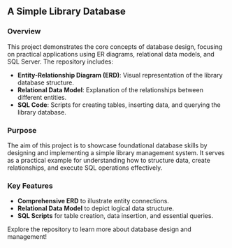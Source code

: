 ## A Simple Library Database

### Overview
This project demonstrates the core concepts of database design, focusing on practical applications using ER diagrams, relational data models, and SQL Server. The repository includes:

- **Entity-Relationship Diagram (ERD)**: Visual representation of the library database structure.
- **Relational Data Model**: Explanation of the relationships between different entities.
- **SQL Code**: Scripts for creating tables, inserting data, and querying the library database.

### Purpose
The aim of this project is to showcase foundational database skills by designing and implementing a simple library management system. It serves as a practical example for understanding how to structure data, create relationships, and execute SQL operations effectively.

### Key Features
- **Comprehensive ERD** to illustrate entity connections.
- **Relational Data Model** to depict logical data structure.
- **SQL Scripts** for table creation, data insertion, and essential queries.

Explore the repository to learn more about database design and management!

